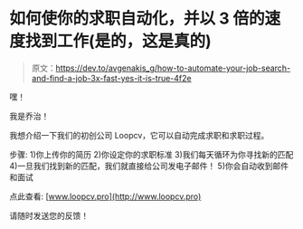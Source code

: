# 如何使你的求职自动化，并以 3 倍的速度找到工作(是的，这是真的)

> 原文：<https://dev.to/avgenakis_g/how-to-automate-your-job-search-and-find-a-job-3x-fast-yes-it-is-true-4f2e>

嘿！

我是乔治！

我想介绍一下我们的初创公司 Loopcv，它可以自动完成求职和求职过程。

步骤:
1)你上传你的简历
2)你设定你的求职标准
3)我们每天循环为你寻找新的匹配
4)一旦我们找到新的匹配，我们就直接给公司发电子邮件！
5)你会自动收到邮件和面试

点此查看: [www.loopcv.pro](http://www.loopcv.pro)

请随时发送您的反馈！